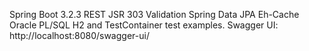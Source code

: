 Spring Boot 3.2.3
REST
JSR 303 Validation
Spring Data JPA
Eh-Cache
Oracle PL/SQL
H2 and TestContainer test examples.
Swagger UI:
    http://localhost:8080/swagger-ui/
